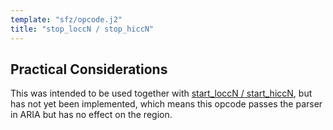 ```yaml
---
template: "sfz/opcode.j2"
title: "stop_loccN / stop_hiccN"
---
```

## Practical Considerations

This was intended to be used together with [start_loccN / start_hiccN],
but has not yet been implemented, which means this opcode passes the parser in
ARIA but has no effect on the region.


[start_loccN / start_hiccN]: start_loccN.md
